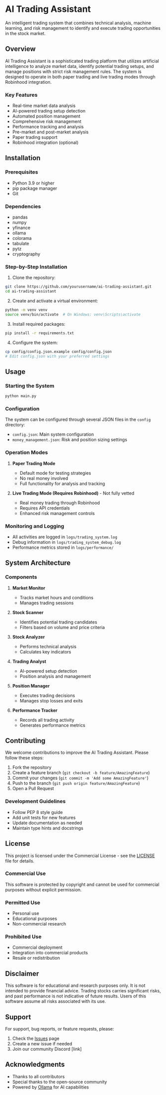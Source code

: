 # AI Trading Assistant

An intelligent trading system that combines technical analysis, machine learning, and risk management to identify and execute trading opportunities in the stock market.

## Overview

AI Trading Assistant is a sophisticated trading platform that utilizes artificial intelligence to analyze market data, identify potential trading setups, and manage positions with strict risk management rules. The system is designed to operate in both paper trading and live trading modes through Robinhood integration.

### Key Features

- Real-time market data analysis
- AI-powered trading setup detection
- Automated position management
- Comprehensive risk management
- Performance tracking and analysis
- Pre-market and post-market analysis
- Paper trading support
- Robinhood integration (optional)

## Installation

### Prerequisites

- Python 3.9 or higher
- pip package manager
- Git

### Dependencies

- pandas
- numpy
- yfinance
- ollama
- colorama
- tabulate
- pytz
- cryptography

### Step-by-Step Installation

1. Clone the repository:
```bash
git clone https://github.com/yourusername/ai-trading-assistant.git
cd ai-trading-assistant
```

2. Create and activate a virtual environment:
```bash
python -m venv venv
source venv/bin/activate  # On Windows: venv\Scripts\activate
```

3. Install required packages:
```bash
pip install -r requirements.txt
```

4. Configure the system:
```bash
cp config/config.json.example config/config.json
# Edit config.json with your preferred settings
```

## Usage

### Starting the System

```bash
python main.py
```

### Configuration

The system can be configured through several JSON files in the `config` directory:

- `config.json`: Main system configuration
- `money_management.json`: Risk and position sizing settings

### Operation Modes

1. **Paper Trading Mode**
   - Default mode for testing strategies
   - No real money involved
   - Full functionality for analysis and tracking

2. **Live Trading Mode (Requires Robinhood)** - Not fully vetted
   - Real money trading through Robinhood
   - Requires API credentials
   - Enhanced risk management controls

### Monitoring and Logging

- All activities are logged in `logs/trading_system.log`
- Debug information in `logs/trading_system_debug.log`
- Performance metrics stored in `logs/performance/`

## System Architecture

### Components

1. **Market Monitor**
   - Tracks market hours and conditions
   - Manages trading sessions

2. **Stock Scanner**
   - Identifies potential trading candidates
   - Filters based on volume and price criteria

3. **Stock Analyzer**
   - Performs technical analysis
   - Calculates key indicators

4. **Trading Analyst**
   - AI-powered setup detection
   - Position analysis and management

5. **Position Manager**
   - Executes trading decisions
   - Manages stop losses and exits

6. **Performance Tracker**
   - Records all trading activity
   - Generates performance metrics

## Contributing

We welcome contributions to improve the AI Trading Assistant. Please follow these steps:

1. Fork the repository
2. Create a feature branch (`git checkout -b feature/AmazingFeature`)
3. Commit your changes (`git commit -m 'Add some AmazingFeature'`)
4. Push to the branch (`git push origin feature/AmazingFeature`)
5. Open a Pull Request

### Development Guidelines

- Follow PEP 8 style guide
- Add unit tests for new features
- Update documentation as needed
- Maintain type hints and docstrings

## License

This project is licensed under the Commercial License - see the [LICENSE](LICENSE) file for details.

### Commercial Use

This software is protected by copyright and cannot be used for commercial purposes without explicit permission.

### Permitted Use

- Personal use
- Educational purposes
- Non-commercial research

### Prohibited Use

- Commercial deployment
- Integration into commercial products
- Resale or redistribution

## Disclaimer

This software is for educational and research purposes only. It is not intended to provide financial advice. Trading stocks carries significant risks, and past performance is not indicative of future results. Users of this software assume all risks associated with its use.

## Support

For support, bug reports, or feature requests, please:

1. Check the [Issues](https://github.com/yourusername/ai-trading-assistant/issues) page
2. Create a new issue if needed
3. Join our community Discord [link]

## Acknowledgments

- Thanks to all contributors
- Special thanks to the open-source community
- Powered by [Ollama](https://github.com/ollama/ollama) for AI capabilities
